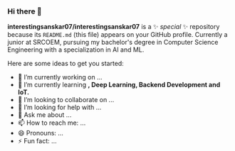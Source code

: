 ### Hi there 👋

**interestingsanskar07/interestingsanskar07** is a ✨ _special_ ✨ repository because its `README.md` (this file) appears on your GitHub profile.
Currently a junior at SRCOEM, pursuing my bachelor's degree in Computer Science Engineering with a specialization in AI and ML.

Here are some ideas to get you started:

- 🔭 I’m currently working on ...
- 🌱 I’m currently learning **, Deep Learning, Backend Development and IoT.** <br>
- 👯 I’m looking to collaborate on ...
- 🤔 I’m looking for help with ...
- 💬 Ask me about ...
- 📫 How to reach me: ...
- 😄 Pronouns: ...
- ⚡ Fun fact: ...
